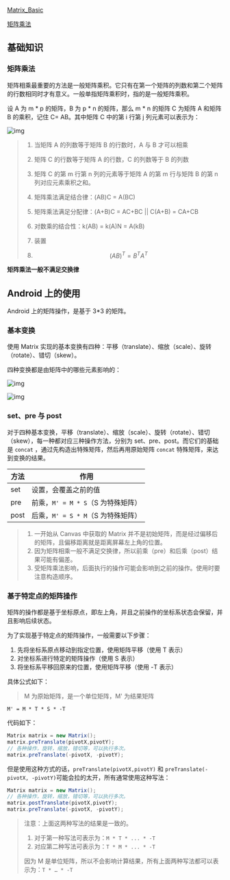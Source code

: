 [Matrix_Basic](http://www.gcssloop.com/customview/Matrix_Basic/)

[矩阵乘法](https://baike.baidu.com/item/%E7%9F%A9%E9%98%B5%E4%B9%98%E6%B3%95)



## 基础知识

### 矩阵乘法

矩阵相乘最重要的方法是一般矩阵乘积。它只有在第一个矩阵的列数和第二个矩阵的行数相同时才有意义。一般单指矩阵乘积时，指的是一般矩阵乘积。

设 A 为 m * p 的矩阵，B 为 p * n 的矩阵，那么 m * n 的矩阵 C 为矩阵 A 和矩阵 B 的乘积，记住 C= AB。其中矩阵 C 中的第 i 行第 j 列元素可以表示为：

![img](https://wikimedia.org/api/rest_v1/media/math/render/svg/a7c766d397f2efd80375b0d2c64c729d38d8036f)

> 1. 当矩阵 A 的列数等于矩阵 B 的行数时，A 与 B 才可以相乘
>
> 2. 矩阵 C 的行数等于矩阵 A 的行数，C 的列数等于 B 的列数
>
> 3. 矩阵 C 的第 m 行第 n 列的元素等于矩阵 A 的第 m 行与矩阵 B 的第 n 列对应元素乘积之和。
>
> 4. 矩阵乘法满足结合律：(AB)C = A(BC)
>
> 5. 矩阵乘法满足分配律：(A+B)C = AC+BC || C(A+B) = CA+CB
>
> 6. 对数乘的结合性：k(AB) = k(A)N = A(kB)
>
> 7. 装置
>
> 8. $$
>    (AB)^T=B^TA^T
>    $$
>

**矩阵乘法一般不满足交换律**



## Android 上的使用

Android 上的矩阵操作，是基于 3*3 的矩阵。



### 基本变换

使用 Matrix 实现的基本变换有四种：平移（translate）、缩放（scale）、旋转（rotate）、错切（skew）。

四种变换都是由矩阵中的哪些元素影响的：

![img](http://ww2.sinaimg.cn/large/005Xtdi2jw1f60gwrhlnyj30c008zdgy.jpg)

![img](http://ww2.sinaimg.cn/large/005Xtdi2jw1f633hvklfnj30c008zdge.jpg)



### set、pre 与 post

对于四种基本变换，平移（translate）、缩放（scale）、旋转（rotate）、错切（skew），每一种都对应三种操作方法，分别为 set、pre、post。而它们的基础是 `concat` ，通过先构造出特殊矩阵，然后再用原始矩阵 `concat` 特殊矩阵，来达到变换的结果。

| 方法   | 作用                       |
| ---- | ------------------------ |
| set  | 设置，会覆盖之前的值               |
| pre  | 前乘，`M' = M * S`（S 为特殊矩阵） |
| post | 后乘，`M' = S * M`（S 为特殊矩阵） |



> 1. 一开始从 Canvas 中获取的 Matrix 并不是初始矩阵，而是经过偏移后的矩阵，且偏移距离就是距离屏幕左上角的位置。
> 2. 因为矩阵相乘一般不满足交换律，所以前乘（pre）和后乘（post）结果可能有偏差。
> 3. 受矩阵乘法影响，后面执行的操作可能会影响到之前的操作。使用时要注意构造顺序。



### 基于特定点的矩阵操作

矩阵的操作都是基于坐标原点，即左上角，并且之前操作的坐标系状态会保留，并且影响后续状态。

为了实现基于特定点的矩阵操作，一般需要以下步骤：

1. 先将坐标系原点移动到指定位置，使用矩阵平移（使用 T 表示）
2. 对坐标系进行特定的矩阵操作（使用 S 表示）
3. 将坐标系平移回原来的位置，使用矩阵平移（使用 -T 表示）

具体公式如下：

> M 为原始矩阵，是一个单位矩阵，M' 为结果矩阵

```
M' = M * T * S * -T
```

代码如下：

``` java
Matrix matrix = new Matrix();
matrix.preTranslate(pivotX,pivotY);
// 各种操作，旋转，缩放，错切等，可以执行多次。
matrix.preTranslate(-pivotX, -pivotY);
```

但是使用这种方式的话，`preTranslate(pivotX,pivotY)` 和 `preTranslate(-pivotX, -pivotY)`可能会拉的太开，所有通常使用这种写法：

``` java
Matrix matrix = new Matrix();
// 各种操作，旋转，缩放，错切等，可以执行多次。
matrix.postTranslate(pivotX,pivotY);
matrix.preTranslate(-pivotX, -pivotY);
```

> 注意：上面这两种写法的结果是一致的。
>
> 1. 对于第一种写法可表示为：`M * T * ... * -T`
> 2. 对应第二种写法可表示为：`T * M * ... * -T`
>
> 因为 M 是单位矩阵，所以不会影响计算结果，所有上面两种写法都可以表示为：`T * … * -T`

